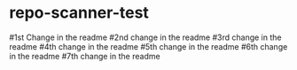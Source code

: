 # repo-scanner-test

#1st Change in the readme
#2nd change in the readme
#3rd change in the readme
#4th change in the readme
#5th change in the readme
#6th change in the readme
#7th change in the readme
